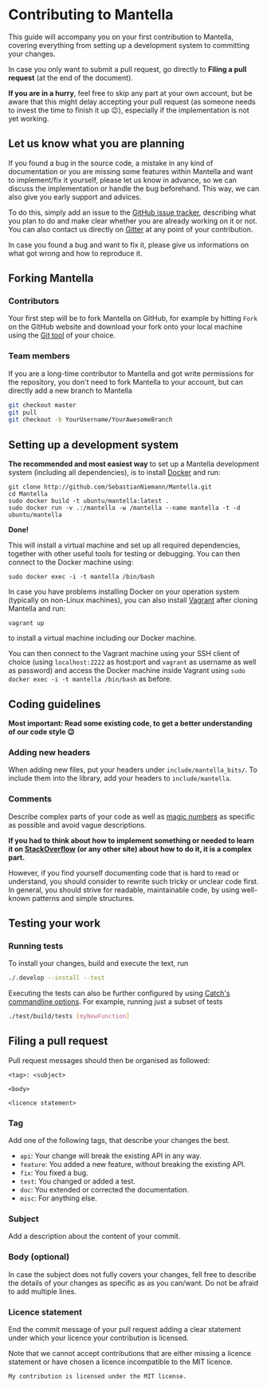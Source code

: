 Contributing to Mantella
=======================

This guide will accompany you on your first contribution to Mantella, covering everything from setting up a development system to committing your changes.

In case you only want to submit a pull request, go directly to **Filing a pull request** (at the end of the document).

**If you are in a hurry**, feel free to skip any part at your own account, but be aware that this might delay accepting your pull request (as someone needs to invest the time to finish it up :wink:), especially if the implementation is not yet working.

Let us know what you are planning
---------------------------------

If you found a bug in the source code, a mistake in any kind of documentation or you are missing some features within Mantella and want to implement/fix it yourself, please let us know in advance, so we can discuss the implementation or handle the bug beforehand. This way, we can also give you early support and advices.

To do this, simply add an issue to the [GitHub issue tracker](https://github.com/SebastianNiemann/Mantella/issues), describing what you plan to do and make clear whether you are already working on it or not. You can also contact us directly on [Gitter](https://gitter.im/SebastianNiemann/Mantella) at any point of your contribution.

In case you found a bug and want to fix it, please give us informations on what got wrong and how to reproduce it.

Forking Mantella
----------------

### Contributors

Your first step will be to fork Mantella on GitHub, for example by hitting `Fork` on the GitHub website and download your fork onto your local machine using the [Git tool](https://git-scm.com/downloads) of your choice.

### Team members

If you are a long-time contributor to Mantella and got write permissions for the repository, you don't need to fork Mantella to your account, but can directly add a new branch to Mantella 

``` bash
git checkout master
git pull
git checkout -b YourUsername/YourAwesomeBranch
```

Setting up a development system
-------------------------------

**The recommended and most easiest way** to set up a Mantella development system (including all dependencies), is to install 
[Docker](https://www.docker.com) and run:

```
git clone http://github.com/SebastianNiemann/Mantella.git
cd Mantella
sudo docker build -t ubuntu/mantella:latest .
sudo docker run -v .:/mantella -w /mantella --name mantella -t -d ubuntu/mantella
```

**Done!**

This will install a virtual machine and set up all required dependencies, together with other useful tools for testing or debugging. You can then connect to the Docker machine using:

```
sudo docker exec -i -t mantella /bin/bash
```

In case you have problems installing Docker on your operation system (typically on non-Linux machines), you can also install [Vagrant](https://www.vagrantup.com) after cloning Mantella and run:

```
vagrant up
```

to install a virtual machine including our Docker machine.

You can then connect to the Vagrant machine using your SSH client of choice (using `localhost:2222` as host:port and `vagrant` as username as well as password) and access the Docker machine inside Vagrant using `sudo docker exec -i -t mantella /bin/bash` as before.

Coding guidelines
-----------------

**Most important: Read some existing code, to get a better understanding of our code style :wink:**

### Adding new headers

When adding new files, put your headers under `include/mantella_bits/`. To include them into the library, add your headers to `include/mantella`.

### Comments

Describe complex parts of your code as well as [magic numbers](https://en.wikipedia.org/wiki/Magic_number_(programming)) as specific as possible and avoid vague descriptions.

**If you had to think about how to implement something or needed to learn it on [StackOverflow](http://stackoverflow.com/) (or any other site) about how to do it, it is a complex part.**

However, if you find yourself documenting code that is hard to read or understand, you should consider to rewrite such tricky or unclear code first. In general, you should strive for readable, maintainable code, by using well-known patterns and simple structures.

Testing your work
-----------------

### Running tests

To install your changes, build and execute the text, run

``` bash
./.develop --install --test
```

Executing the tests can also be further configured by using [Catch's commandline options](https://github.com/philsquared/Catch/blob/master/docs/command-line.md). For example, running just a subset of tests

``` bash
./test/build/tests [myNewFunction]
``` 

Filing a pull request
---------------------

Pull request messages should then be organised as followed:

``` text
<tag>: <subject>

<body>

<licence statement>
```

### Tag
Add one of the following tags, that describe your changes the best.

- `api`: Your change will break the existing API in any way.
- `feature`: You added a new feature, without breaking the existing API.
- `fix`: You fixed a bug.
- `test`: You changed or added a test.
- `doc`: You extended or corrected the documentation.
- `misc`: For anything else.

### Subject
Add a description about the content of your commit.

### Body (optional)
In case the subject does not fully covers your changes, fell free to describe the details of your changes as specific as as you can/want. Do not be afraid to add multiple lines.

### Licence statement
End the commit message of your pull request adding a clear statement under which your licence your contribution is licensed.

Note that we cannot accept contributions that are either missing a licence statement or have chosen a licence incompatible to the MIT licence.

``` text
My contribution is licensed under the MIT license.
```